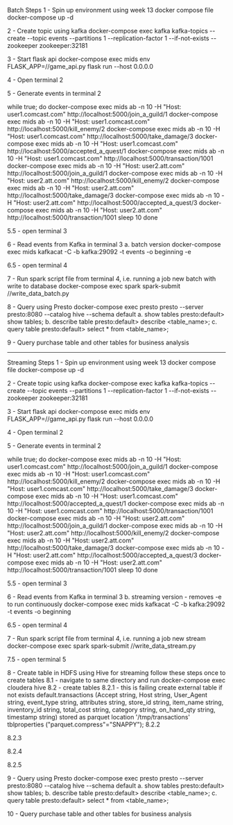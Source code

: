 Batch Steps
1 - Spin up environment using week 13 docker compose file
docker-compose up -d

2 - Create topic using kafka
docker-compose exec kafka kafka-topics --create --topic events --partitions 1 --replication-factor 1 --if-not-exists --zookeeper zookeeper:32181

3 - Start flask api
docker-compose exec mids env FLASK_APP=/<file path>/game_api.py flask run --host 0.0.0.0

4 - Open terminal 2

5 - Generate events in terminal 2

while true; do
        docker-compose exec mids ab -n 10 -H "Host: user1.comcast.com" http://localhost:5000/join_a_guild/1
        docker-compose exec mids ab -n 10 -H "Host: user1.comcast.com" http://localhost:5000/kill_enemy/2
        docker-compose exec mids ab -n 10 -H "Host: user1.comcast.com" http://localhost:5000/take_damage/3
        docker-compose exec mids ab -n 10 -H "Host: user1.comcast.com" http://localhost:5000/accepted_a_quest/1
        docker-compose exec mids ab -n 10 -H "Host: user1.comcast.com" http://localhost:5000/transaction/1001
        docker-compose exec mids ab -n 10 -H "Host: user2.att.com" http://localhost:5000/join_a_guild/1
        docker-compose exec mids ab -n 10 -H "Host: user2.att.com" http://localhost:5000/kill_enemy/2
        docker-compose exec mids ab -n 10 -H "Host: user2.att.com" http://localhost:5000/take_damage/3
        docker-compose exec mids ab -n 10 -H "Host: user2.att.com" http://localhost:5000/accepted_a_quest/3
        docker-compose exec mids ab -n 10 -H "Host: user2.att.com" http://localhost:5000/transaction/1001
    sleep 10
done

5.5 - open terminal 3 

6 - Read events from Kafka in terminal 3
a. batch version
docker-compose exec mids kafkacat -C -b kafka:29092 -t events -o beginning -e

6.5 - open terminal 4
    
7 - Run spark script file from terminal 4, i.e. running a job
new batch with write to database
docker-compose exec spark spark-submit /<file path>/write_data_batch.py

8 - Query using Presto
docker-compose exec presto presto --server presto:8080 --catalog hive --schema default
a. show tables
presto:default> show tables;
b. describe table
presto:default> describe <table_name>;
c. query table
presto:default> select * from <table_name>;

9 - Query purchase table and other tables for business analysis

----

Streaming Steps
1 - Spin up environment using week 13 docker compose file
docker-compose up -d

2 - Create topic using kafka
docker-compose exec kafka kafka-topics --create --topic events --partitions 1 --replication-factor 1 --if-not-exists --zookeeper zookeeper:32181

3 - Start flask api
docker-compose exec mids env FLASK_APP=/<file path>/game_api.py flask run --host 0.0.0.0

4 - Open terminal 2

5 - Generate events in terminal 2

while true; do
        docker-compose exec mids ab -n 10 -H "Host: user1.comcast.com" http://localhost:5000/join_a_guild/1
        docker-compose exec mids ab -n 10 -H "Host: user1.comcast.com" http://localhost:5000/kill_enemy/2
        docker-compose exec mids ab -n 10 -H "Host: user1.comcast.com" http://localhost:5000/take_damage/3
        docker-compose exec mids ab -n 10 -H "Host: user1.comcast.com" http://localhost:5000/accepted_a_quest/1
        docker-compose exec mids ab -n 10 -H "Host: user1.comcast.com" http://localhost:5000/transaction/1001
        docker-compose exec mids ab -n 10 -H "Host: user2.att.com" http://localhost:5000/join_a_guild/1
        docker-compose exec mids ab -n 10 -H "Host: user2.att.com" http://localhost:5000/kill_enemy/2
        docker-compose exec mids ab -n 10 -H "Host: user2.att.com" http://localhost:5000/take_damage/3
        docker-compose exec mids ab -n 10 -H "Host: user2.att.com" http://localhost:5000/accepted_a_quest/3
        docker-compose exec mids ab -n 10 -H "Host: user2.att.com" http://localhost:5000/transaction/1001
    sleep 10
done

5.5 - open terminal 3 

6 - Read events from Kafka in terminal 3
b. streaming version - removes -e to run continuously
docker-compose exec mids kafkacat -C -b kafka:29092 -t events -o beginning

6.5 - open terminal 4

7 - Run spark script file from terminal 4, i.e. running a job
new stream
docker-compose exec spark spark-submit /<file path>/write_data_stream.py

7.5 - open terminal 5
    
8 - Create table in HDFS using Hive
for streaming follow these steps once to create tables
8.1 - navigate to same directory and run
docker-compose exec cloudera hive
8.2 - create tables
8.2.1 - this is failing
create external table if not exists default.transactions (Accept string, Host string, User_Agent string, event_type string, attributes string, store_id string, item_name string, inventory_id string, total_cost string, category string, on_hand_qty string, timestamp string) stored as parquet location '/tmp/transactions'  tblproperties ("parquet.compress"="SNAPPY");
8.2.2

8.2.3

8.2.4

8.2.5


9 - Query using Presto
docker-compose exec presto presto --server presto:8080 --catalog hive --schema default
a. show tables
presto:default> show tables;
b. describe table
presto:default> describe <table_name>;
c. query table
presto:default> select * from <table_name>;

10 - Query purchase table and other tables for business analysis